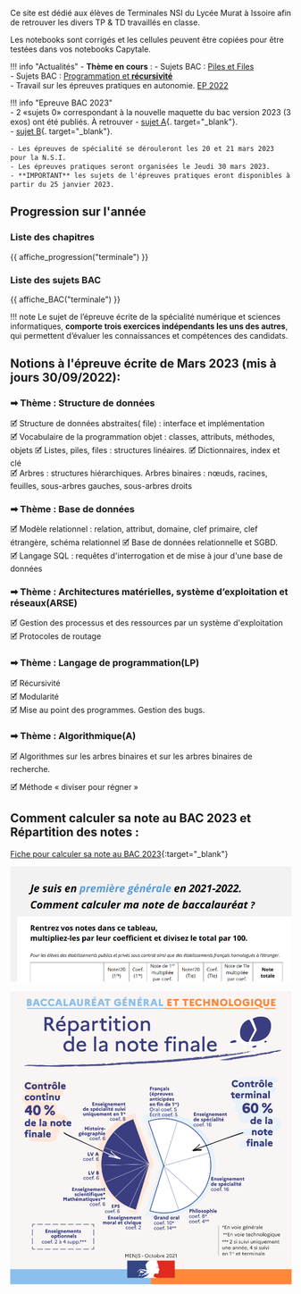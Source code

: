 Ce site est dédié aux élèves de Terminales NSI du Lycée Murat à Issoire afin de retrouver les divers TP & TD travaillés en classe.  

Les notebooks sont corrigés et les cellules peuvent être copiées pour être testées dans vos notebooks Capytale.

!!! info "Actualités" 
    - **Thème en cours** : 
        - Sujets BAC : [Piles et Files](BAC/pile_file/compilation_pile_file.md)  
        - Sujets BAC : [Programmation et **récursivité**](BAC/recursivite/compile_recursivite.md)  
        - Travail sur les épreuves pratiques en  autonomie.  [EP 2022](Annales/2022/EP.md)

!!! info  "Epreuve BAC 2023"  
    - 2 «sujets 0» correspondant à la nouvelle maquette du bac version 2023 (3 exos) ont été publiés. À retrouver 
        - [sujet A](Annales/2023/2023-sujet_0-a.pdf){. target="_blank"}.  
        - [sujet B](Annales/2023/2023-sujet_0-b.pdf){. target="_blank"}.  

    - Les épreuves de spécialité se dérouleront les 20 et 21 mars 2023 pour la N.S.I.  
    - Les épreuves pratiques seront organisées le Jeudi 30 mars 2023.
    - **IMPORTANT** les sujets de l'épreuves pratiques eront disponibles à partir du 25 janvier 2023.
    
## Progression sur l'année

### Liste des chapitres 

{{ affiche_progression("terminale") }}

### Liste des sujets BAC

{{ affiche_BAC("terminale") }}


        



!!! note 
    Le sujet de l’épreuve écrite de la spécialité numérique et sciences informatiques, **comporte trois exercices indépendants les uns des autres**, qui permettent d’évaluer les connaissances et compétences des candidats. 
 
## Notions à l'épreuve écrite de Mars 2023 (mis à jours 30/09/2022): 

### &#10145; Thème : Structure de données  

🗹 Structure de données abstraites( file) : interface et implémentation  
🗹 Vocabulaire de la programmation objet : classes, attributs, méthodes, objets 
🗹 Listes, piles, files : structures linéaires. 
🗹 Dictionnaires, index et clé  
🗹 Arbres : structures hiérarchiques. Arbres binaires : nœuds, racines, feuilles, sous-arbres gauches, sous-arbres droits


### &#10145; Thème : Base de données  

🗹 Modèle relationnel : relation, attribut, domaine, clef primaire, clef étrangère, schéma relationnel 
🗹 Base de données relationnelle et SGBD.  
🗹 Langage SQL : requêtes d'interrogation et de mise à jour d'une base de données  

### &#10145; Thème : Architectures matérielles, système d’exploitation et réseaux(ARSE)  

🗹 Gestion des processus et des ressources par un système d'exploitation  
🗹 Protocoles de routage  

### &#10145; Thème : Langage de programmation(LP)  
	
🗹 Récursivité  
🗹 Modularité  	
🗹 Mise au point des programmes. Gestion des bugs.


### &#10145; Thème : Algorithmique(A)

🗹 Algorithmes sur les arbres binaires et sur les arbres binaires de recherche.

🗹 Méthode « diviser pour régner »




## Comment calculer sa note au BAC 2023 et Répartition des notes :

[Fiche pour calculer sa note au BAC 2023](divers/data/el-ve-de-premiere-comment-calculer-note-bac-2022-94490.pdf){:target="_blank"} 

![](divers/data/calculer_sa_note_BAC.png)


![](r-partition-de-la-note-finale.jpg)